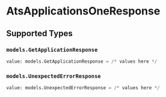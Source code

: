 # AtsApplicationsOneResponse


## Supported Types

### `models.GetApplicationResponse`

```python
value: models.GetApplicationResponse = /* values here */
```

### `models.UnexpectedErrorResponse`

```python
value: models.UnexpectedErrorResponse = /* values here */
```


